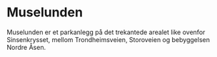 # Muselunden

Muselunden er et parkanlegg på det trekantede arealet like ovenfor Sinsenkrysset, mellom Trondheimsveien, Storoveien og bebyggelsen Nordre Åsen.
